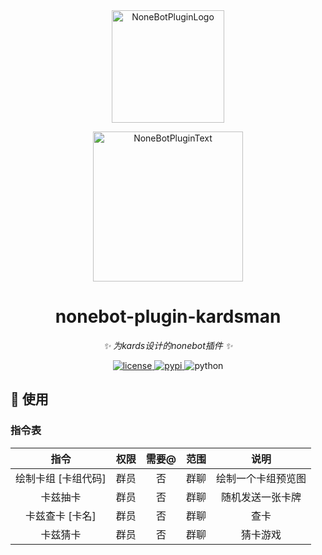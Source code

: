 <div align="center">
  <a href="https://v2.nonebot.dev/store"><img src="https://github.com/A-kirami/nonebot-plugin-template/blob/resources/nbp_logo.png" width="180" height="180" alt="NoneBotPluginLogo"></a>
  <br>
  <p><img src="https://github.com/A-kirami/nonebot-plugin-template/blob/resources/NoneBotPlugin.svg" width="240" alt="NoneBotPluginText"></p>
</div>

<div align="center">

# nonebot-plugin-kardsman

_✨ 为kards设计的nonebot插件 ✨_


<a href="./LICENSE">
    <img src="https://img.shields.io/github/license/owner/nonebot-plugin-template.svg" alt="license">
</a>
<a href="https://pypi.python.org/pypi/nonebot-plugin-template">
    <img src="https://img.shields.io/pypi/v/nonebot-plugin-template.svg" alt="pypi">
</a>
<img src="https://img.shields.io/badge/python-3.9+-blue.svg" alt="python">

</div>


## 🎉 使用
### 指令表
| 指令 | 权限 | 需要@ | 范围 | 说明 |
|:-----:|:----:|:----:|:----:|:----:|
| 绘制卡组 [卡组代码] | 群员 | 否 | 群聊 | 绘制一个卡组预览图 |
| 卡兹抽卡 | 群员 | 否 | 群聊 | 随机发送一张卡牌 |
| 卡兹查卡 [卡名] | 群员 | 否 | 群聊 | 查卡 |
| 卡兹猜卡 | 群员 | 否 | 群聊 | 猜卡游戏 |
